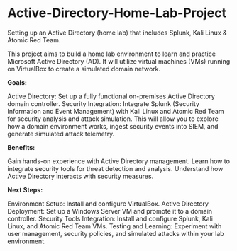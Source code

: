 # Active-Directory-Home-Lab-Project
Setting up an Active Directory (home lab) that includes Splunk, Kali Linux &amp; Atomic Red Team.

This project aims to build a home lab environment to learn and practice Microsoft Active Directory (AD). It will utilize virtual machines (VMs) running on VirtualBox to create a simulated domain network.

<b>Goals:</b>

Active Directory: Set up a fully functional on-premises Active Directory domain controller.
Security Integration: Integrate Splunk (Security Information and Event Management) with Kali Linux and Atomic Red Team for security analysis and attack simulation. This will allow you to explore how a domain environment works, ingest security events into SIEM, and generate simulated attack telemetry.

<b>Benefits:</b>

Gain hands-on experience with Active Directory management.
Learn how to integrate security tools for threat detection and analysis.
Understand how Active Directory interacts with security measures.

<b>Next Steps:</b>

Environment Setup: Install and configure VirtualBox.
Active Directory Deployment: Set up a Windows Server VM and promote it to a domain controller.
Security Tools Integration: Install and configure Splunk, Kali Linux, and Atomic Red Team VMs.
Testing and Learning: Experiment with user management, security policies, and simulated attacks within your lab environment.
